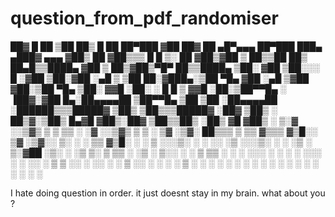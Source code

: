 # question_from_pdf_randomiser


 ██▓     █    ██ ▒██   ██▒ █    ██  ██▀███ ▓██   ██▓ ██ ▄█▀▄▄▄       ██▀███   ███▄ ▄███▓ ▄▄▄
▓██▒     ██  ▓██▒▒▒ █ █ ▒░ ██  ▓██▒▓██ ▒ ██▒▒██  ██▒ ██▄█▒▒████▄    ▓██ ▒ ██▒▓██▒▀█▀ ██▒▒████▄
▒██░    ▓██  ▒██░░░  █   ░▓██  ▒██░▓██ ░▄█ ▒ ▒██ ██░▓███▄░▒██  ▀█▄  ▓██ ░▄█ ▒▓██    ▓██░▒██  ▀█▄
▒██░    ▓▓█  ░██░ ░ █ █ ▒ ▓▓█  ░██░▒██▀▀█▄   ░ ▐██▓░▓██ █▄░██▄▄▄▄██ ▒██▀▀█▄  ▒██    ▒██ ░██▄▄▄▄██
░██████▒▒▒█████▓ ▒██▒ ▒██▒▒▒█████▓ ░██▓ ▒██▒ ░ ██▒▓░▒██▒ █▄▓█   ▓██▒░██▓ ▒██▒▒██▒   ░██▒ ▓█   ▓██▒
░ ▒░▓  ░░▒▓▒ ▒ ▒ ▒▒ ░ ░▓ ░░▒▓▒ ▒ ▒ ░ ▒▓ ░▒▓░  ██▒▒▒ ▒ ▒▒ ▓▒▒▒   ▓▒█░░ ▒▓ ░▒▓░░ ▒░   ░  ░ ▒▒   ▓▒█░
░ ░ ▒  ░░░▒░ ░ ░ ░░   ░▒ ░░░▒░ ░ ░   ░▒ ░ ▒░▓██ ░▒░ ░ ░▒ ▒░ ▒   ▒▒ ░  ░▒ ░ ▒░░  ░      ░  ▒   ▒▒ ░
  ░ ░    ░░░ ░ ░  ░    ░   ░░░ ░ ░   ░░   ░ ▒ ▒ ░░  ░ ░░ ░  ░   ▒     ░░   ░ ░      ░     ░   ▒
    ░  ░   ░      ░    ░     ░        ░     ░ ░     ░  ░        ░  ░   ░            ░         ░  ░
                                            ░ ░

 I hate doing question in order. it just doesnt stay in my brain. what about you ? 
